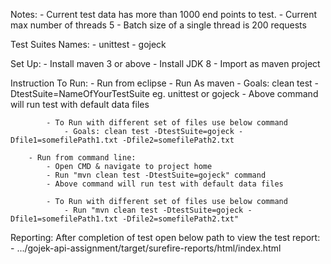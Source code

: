 Notes:
	- Current test data has more than 1000 end points to test.
	- Current max number of threads 5
	- Batch size of a single thread is 200 requests

Test Suites Names:
	- unittest
	- gojeck

Set Up:
	- Install maven 3 or above
	- Install JDK 8
	- Import as maven project

Instruction To Run:
	- Run from eclipse
		- Run As maven
			- Goals: clean test -DtestSuite=NameOfYourTestSuite eg. unittest or gojeck
			- Above command will run test with default data files
			
			- To Run with different set of files use below command
				- Goals: clean test -DtestSuite=gojeck -Dfile1=somefilePath1.txt -Dfile2=somefilePath2.txt
				
		- Run from command line:
			- Open CMD & navigate to project home
			- Run "mvn clean test -DtestSuite=gojeck" command
			- Above command will run test with default data files
			
			- To Run with different set of files use below command
				- Run "mvn clean test -DtestSuite=gojeck -Dfile1=somefilePath1.txt -Dfile2=somefilePath2.txt"
				
Reporting:
	After completion of test open below path to view the test report:
		- .../gojek-api-assignment/target/surefire-reports/html/index.html
